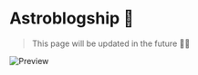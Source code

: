 # Astroblogship 🚀

> This page will be updated in the future 🧑‍🚀

![Preview](https://raw.githubusercontent.com/chtozamm/astroblogship/main/public/preview.png)
